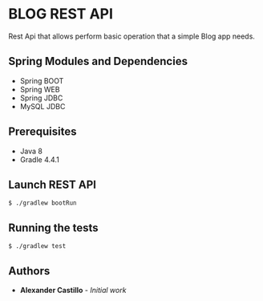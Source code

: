 # BLOG REST API

Rest Api that allows perform basic operation that a simple Blog app needs.

## Spring Modules and Dependencies

* Spring BOOT
* Spring WEB
* Spring JDBC
* MySQL JDBC

## Prerequisites

* Java 8
* Gradle 4.4.1

## Launch REST API

```
$ ./gradlew bootRun
```

## Running the tests

```
$ ./gradlew test
```

## Authors

* **Alexander Castillo** - *Initial work*
